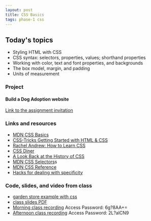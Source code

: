 ```yaml
---
layout: post
title: CSS Basics
tags: phase-1 css
---
```


## Today's topics

- Styling HTML with CSS
- CSS syntax: selectors, properties, values; shorthand properties
- Working with color, text and font properties, and backgrounds
- The box model, margin, and padding
- Units of measurement

### Project
#### Build a Dog Adoption website

[Link to the assignment invitation](https://classroom.github.com/a/N-Puj6WS)

### Links and resources

- [MDN CSS Basics](https://developer.mozilla.org/en-US/docs/Learn/Getting_started_with_the_web/CSS_basics)
- [CSS-Tricks Getting Started with HTML & CSS](https://css-tricks.com/guides/beginner/)
- [Rachel Andrew: How to Learn CSS](https://www.smashingmagazine.com/2019/01/how-to-learn-css/)
- [CSS Diner](https://flukeout.github.io/)
- [A Look Back at the History of CSS](https://css-tricks.com/look-back-history-css/)
- [MDN CSS Selectors](https://developer.mozilla.org/en-US/docs/Web/CSS/CSS_Selectors)s
- [MDN CSS Reference](https://developer.mozilla.org/en-US/docs/Web/CSS/Reference)
- [Hacks for dealing with specificity](https://csswizardry.com/2014/07/hacks-for-dealing-with-specificity/)

### Code, slides, and video from class

- [garden store example with css](https://github.com/momentum-team-1/examples/tree/master/garden-store-css)
- [class slides PDF](/slide-decks/css-basics.pdf)
- [Morning class recording](https://zoom.us/rec/share/tM5THayo3ztJbNLW-WbiAK08RNj0X6a8hnIe_KVeyxuvASigNhx5tF3vV7dpoUx3) Access Password: 6g?8AA+=
- [Afternoon class recording](https://zoom.us/rec/share/ypMlDvLXrEFIWZGT-EzzX419B63oX6a81iNPrvMPnxl7fBoId5e7qZyhdqxAhDju?startTime=1587581992000) Access Password: 2L?alCN9
